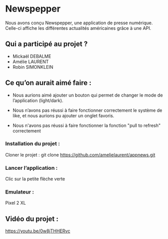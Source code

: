 # Newspepper

Nous avons conçu Newspepper, une application de presse numérique. Celle-ci affiche les différentes actualités américaines grâce à une API. 

## Qui a participé au projet ?

- Mickaël DEBALME
- Amélie LAURENT
- Robin SIMONKLEIN

## Ce qu’on aurait aimé faire :

- Nous aurions aimé ajouter un bouton qui permet de changer le mode de l’application (light/dark).

- Nous n’avons pas réussi à faire fonctionner correctement le système de like, et nous aurions pu ajouter un onglet favoris. 

- Nous n'avons pas réussi à faire fonctionner la fonction "pull to refresh" correctement

### Installation du projet : 
Cloner le projet : 
    git clone https://github.com/amelielaurent/appnews.git

### Lancer l’application : 
Clic sur la petite flèche verte

### Emulateur : 
Pixel 2 XL

## Vidéo du projet :
https://youtu.be/0w8jTHHERvc
